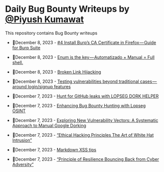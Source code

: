 # Daily Bug Bounty Writeups by [@Piyush Kumawat](https://twitter.com/piyush_supiy) 
This repository contains Bug Bounty writeups

<!-- BLOG-POST-LIST:START -->
 - 💯December 8, 2023 - [#4 Install Burp’s CA Certificate in Firefox — Guide for Burp Suite](https://securitycipher.medium.com/4-install-burps-ca-certificate-in-firefox-guide-for-burp-suite-75a555ed7225?source=rss------bug_bounty-5) 

 - 💯December 8, 2023 - [Enum is the key — Automatizado + Manual = Full shell.](https://aleeeeex264.medium.com/enum-is-the-key-automatizado-manual-full-shell-4eead6c37dc4?source=rss------bug_bounty-5) 

 - 💯December 8, 2023 - [Broken Link Hijacking](https://0xtomcat.medium.com/broken-link-hijacking-e0afc5986ea6?source=rss------bug_bounty-5) 

 - 💯December 8, 2023 - [Testing vulnerabilities beyond traditional cases — around login/signup features](https://infosecwriteups.com/testing-vulnerabilities-beyond-traditional-cases-around-login-signup-features-9d496bd283d4?source=rss------bug_bounty-5) 

 - 💯December 7, 2023 - [Hunt for GitHub leaks with LOPSEG DORK HELPER](https://medium.com/@lopseg/hunt-for-github-leaks-with-lopseg-dork-helper-c3ce96cb4177?source=rss------bug_bounty-5) 

 - 💯December 7, 2023 - [Enhancing Bug Bounty Hunting with  Lopseg OSINT](https://medium.com/@lopseg/enhancing-bug-bounty-hunting-with-lopseg-osint-4f2fd075621a?source=rss------bug_bounty-5) 

 - 💯December 7, 2023 - [Exploring New Vulnerability Vectors: A Systematic Approach to Manual Google Dorking](https://medium.com/@mxmd/exploring-new-vulnerability-vectors-a-systematic-approach-to-manual-google-dorking-fdfc79e9825d?source=rss------bug_bounty-5) 

 - 💯December 7, 2023 - [“Ethical Hacking Principles The Art of White Hat Intrusion”](https://medium.com/@Land2Cyber/ethical-hacking-principles-the-art-of-white-hat-intrusion-4979f952bd4b?source=rss------bug_bounty-5) 

 - 💯December 7, 2023 - [Markdown XSS tips](https://medium.com/@lopseg/markdown-xss-tips-e166905b1f5e?source=rss------bug_bounty-5) 

 - 💯December 7, 2023 - [“Principle of Resilience Bouncing Back from Cyber Adversity”](https://medium.com/@Land2Cyber/principle-of-resilience-bouncing-back-from-cyber-adversity-3f9cff09ba8c?source=rss------bug_bounty-5) 
<!-- BLOG-POST-LIST:END -->
